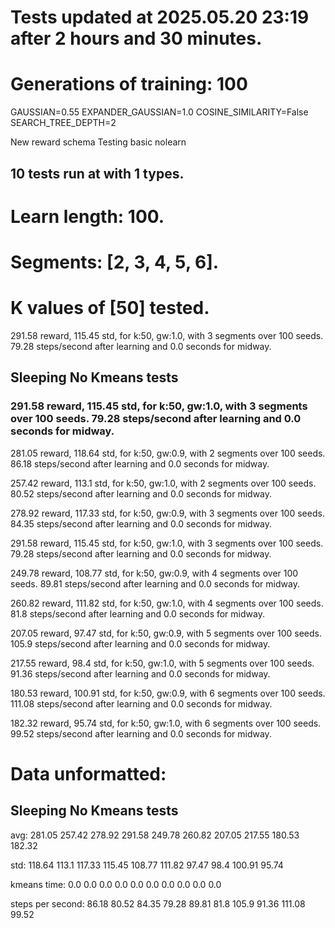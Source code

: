 # Tests updated at 2025.05.20 23:19 after 2 hours and 30 minutes.
# Generations of training: 100
GAUSSIAN=0.55
EXPANDER_GAUSSIAN=1.0
COSINE_SIMILARITY=False
SEARCH_TREE_DEPTH=2

New reward schema
Testing basic nolearn
## 10 tests run at with 1 types.
# Learn length: 100.
# Segments: [2, 3, 4, 5, 6].
# K values of [50] tested.

291.58 reward, 115.45 std, for k:50, gw:1.0, with 3 segments over 100 seeds.  79.28 steps/second after learning and 0.0 seconds for midway.


## Sleeping No Kmeans tests
### 291.58 reward, 115.45 std, for k:50, gw:1.0, with 3 segments over 100 seeds.  79.28 steps/second after learning and 0.0 seconds for midway.

281.05 reward, 118.64 std, for k:50, gw:0.9, with 2 segments over 100 seeds.  86.18 steps/second after learning and 0.0 seconds for midway.

257.42 reward, 113.1 std, for k:50, gw:1.0, with 2 segments over 100 seeds.  80.52 steps/second after learning and 0.0 seconds for midway.

278.92 reward, 117.33 std, for k:50, gw:0.9, with 3 segments over 100 seeds.  84.35 steps/second after learning and 0.0 seconds for midway.

291.58 reward, 115.45 std, for k:50, gw:1.0, with 3 segments over 100 seeds.  79.28 steps/second after learning and 0.0 seconds for midway.

249.78 reward, 108.77 std, for k:50, gw:0.9, with 4 segments over 100 seeds.  89.81 steps/second after learning and 0.0 seconds for midway.

260.82 reward, 111.82 std, for k:50, gw:1.0, with 4 segments over 100 seeds.  81.8 steps/second after learning and 0.0 seconds for midway.

207.05 reward, 97.47 std, for k:50, gw:0.9, with 5 segments over 100 seeds.  105.9 steps/second after learning and 0.0 seconds for midway.

217.55 reward, 98.4 std, for k:50, gw:1.0, with 5 segments over 100 seeds.  91.36 steps/second after learning and 0.0 seconds for midway.

180.53 reward, 100.91 std, for k:50, gw:0.9, with 6 segments over 100 seeds.  111.08 steps/second after learning and 0.0 seconds for midway.

182.32 reward, 95.74 std, for k:50, gw:1.0, with 6 segments over 100 seeds.  99.52 steps/second after learning and 0.0 seconds for midway.


# Data unformatted:



## Sleeping No Kmeans tests
avg:
281.05
257.42
278.92
291.58
249.78
260.82
207.05
217.55
180.53
182.32

std:
118.64
113.1
117.33
115.45
108.77
111.82
97.47
98.4
100.91
95.74

kmeans time:
0.0
0.0
0.0
0.0
0.0
0.0
0.0
0.0
0.0
0.0

steps per second:
86.18
80.52
84.35
79.28
89.81
81.8
105.9
91.36
111.08
99.52
